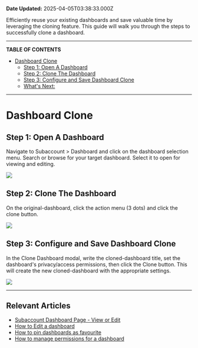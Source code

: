 **Date Updated:** 2025-04-05T03:38:33.000Z

Efficiently reuse your existing dashboards and save valuable time by leveraging the cloning feature. This guide will walk you through the steps to successfully clone a dashboard.

---

**TABLE OF CONTENTS**

* [Dashboard Clone](#Dashboard-Clone)  
   * [Step 1: Open A Dashboard](#Step-1%3A-Open-A-Dashboard)  
   * [Step 2: Clone The Dashboard](#Step-2%3A-Clone-The-Dashboard)  
   * [Step 3: Configure and Save Dashboard Clone](#Step-3%3A-Configure-and-Save-Dashboard-Clone)  
   * [What's Next:](#What's-Next%3A)

---

# **Dashboard Clone**

  
## **Step 1: Open A Dashboard**

  
Navigate to Subaccount > Dashboard and click on the dashboard selection menu. Search or browse for your target dashboard. Select it to open for viewing and editing.

  
![](https://s3.amazonaws.com/cdn.freshdesk.com/data/helpdesk/attachments/production/155044573427/original/SabBltMQD22qnDtAa81ooJp0HJUWRRLghQ.png?1743804171)

  
## **Step 2: Clone The Dashboard**

  
On the original-dashboard, click the action menu (3 dots) and click the clone button.

  
![](https://s3.amazonaws.com/cdn.freshdesk.com/data/helpdesk/attachments/production/155044573391/original/7QxGqD4lg8IgpiqZmBFyvs4K7HMBNSF2ew.png?1743803929)

  
## **Step 3: Configure and Save Dashboard Clone**

  
In the Clone Dashboard modal, write the cloned-dashboard title, set the dashboard's privacy/access permissions, then click the Clone button. This will create the new cloned-dashboard with the appropriate settings.

  
![](https://s3.amazonaws.com/cdn.freshdesk.com/data/helpdesk/attachments/production/155044573401/original/lzYJqJReqAwa75pXQ5EGJ9wnffGvqI7J1g.png?1743804027)

---

## **Relevant Articles**

* [](https://help.gohighlevel.com/en/support/solutions/articles/155000001536)[Subaccount Dashboard Page - View or Edit](https://help.gohighlevel.com/en/support/solutions/articles/155000004804)
* [How to Edit a dashboard](https://help.gohighlevel.com/en/support/solutions/articles/155000001536)
* [How to pin dashboards as favourite](https://help.gohighlevel.com/en/support/solutions/articles/155000001535)
* [How to manage permissions for a dashboard](https://help.gohighlevel.com/en/support/solutions/articles/155000001532)

  
#   

###   